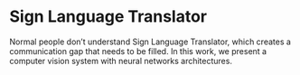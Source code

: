 # Sign Language Translator
 Normal people don’t understand Sign Language Translator, which creates a communication gap that needs to be filled. In this work, we present a computer vision system with neural networks architectures.
